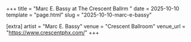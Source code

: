 +++
title = "Marc E. Bassy at The Crescent Ballrm "
date = 2025-10-10
template = "page.html"
slug = "2025-10-10-marc-e-bassy"

[extra]
artist = "Marc E. Bassy"
venue = "Crescent Ballroom"
venue_url = "https://www.crescentphx.com/"
+++
